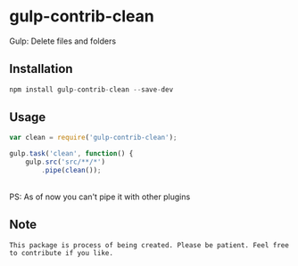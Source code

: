 # gulp-contrib-clean
Gulp: Delete files and folders

## Installation
```javascript
npm install gulp-contrib-clean --save-dev
````

## Usage
```javascript
var clean = require('gulp-contrib-clean');

gulp.task('clean', function() {
	gulp.src('src/**/*')
		.pipe(clean());
```
<br>PS: As of now you can't pipe it with other plugins

## Note
`This package is process of being created. Please be patient. Feel free to contribute if you like.`
